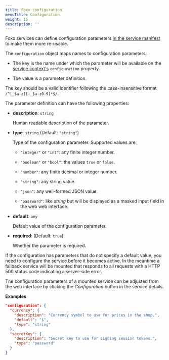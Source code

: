 ```yaml
---
title: Foxx configuration
menuTitle: Configuration
weight: 15
description: ''
---
```

Foxx services can define configuration parameters
[in the service manifest](service-manifest.md) to make them more re-usable.

The `configuration` object maps names to configuration parameters:

- The key is the name under which the parameter will be available on the
  [service context's](service-context.md) `configuration` property.

- The value is a parameter definition.

The key should be a valid identifier following the case-insensitive format
`/^[_$a-z][-_$a-z0-9]*$/`.

The parameter definition can have the following properties:

- **description**: `string`

  Human readable description of the parameter.

- **type**: `string` (Default: `"string"`)

  Type of the configuration parameter. Supported values are:

  - `"integer"` or `"int"`:
    any finite integer number.

  - `"boolean"` or `"bool"`:
    the values `true` or `false`.

  - `"number"`:
    any finite decimal or integer number.

  - `"string"`:
    any string value.

  - `"json"`:
    any well-formed JSON value.

  - `"password"`:
    like *string* but will be displayed as a masked input field in the web web interface.

- **default**: `any`

  Default value of the configuration parameter.

- **required**: (Default: `true`)

  Whether the parameter is required.

If the configuration has parameters that do not specify a default value, you
need to configure the service before it becomes active. In the meantime a
fallback service will be mounted that responds to all requests with a HTTP 500
status code indicating a server-side error.

The configuration parameters of a mounted service can be adjusted from the
web interface by clicking the *Configuration* button in the service details.

**Examples**

```json
"configuration": {
  "currency": {
    "description": "Currency symbol to use for prices in the shop.",
    "default": "$",
    "type": "string"
  },
  "secretKey": {
    "description": "Secret key to use for signing session tokens.",
    "type": "password"
  }
}
```
